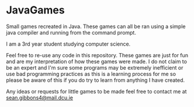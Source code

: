 JavaGames
=========

Small games recreated in Java.
These games can all be ran using a simple java compiler and running from the command
prompt.

I am a 3rd year student studying computer science.

Feel free to re-use any code in this repository.
These games are just for fun and are my interpretation of how these games were made.
I do not claim to be an expert and I'm sure some programs may be extremely inefficient 
or use bad programming practices as this is a learning process for me so please be aware of this if you do try to learn from
anything I have created.

Any ideas or requests for little games to be made feel free to contact me at 
sean.gibbons4@mail.dcu.ie 
